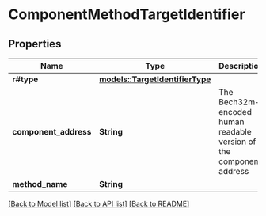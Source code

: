 # ComponentMethodTargetIdentifier

## Properties

Name | Type | Description | Notes
------------ | ------------- | ------------- | -------------
**r#type** | [**models::TargetIdentifierType**](TargetIdentifierType.md) |  | 
**component_address** | **String** | The Bech32m-encoded human readable version of the component address | 
**method_name** | **String** |  | 

[[Back to Model list]](../README.md#documentation-for-models) [[Back to API list]](../README.md#documentation-for-api-endpoints) [[Back to README]](../README.md)


